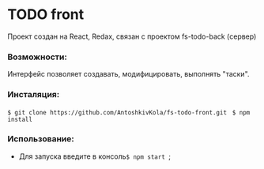 # TODO front

Проект создан на React, Redax,
связан с проектом fs-todo-back (сервер) 


### Возможности:
  Интерфейс позволяет создавать, модифицировать, выполнять "таски".

### Инсталяция: 

`$ git clone https://github.com/AntoshkivKola/fs-todo-front.git `
`$ npm install`
### Использование:  
- Для запуска введите в консоль`$ npm start `; 


